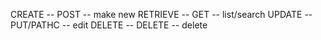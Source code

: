 CREATE -- POST -- make new
RETRIEVE -- GET -- list/search
UPDATE -- PUT/PATHC -- edit
DELETE -- DELETE -- delete

